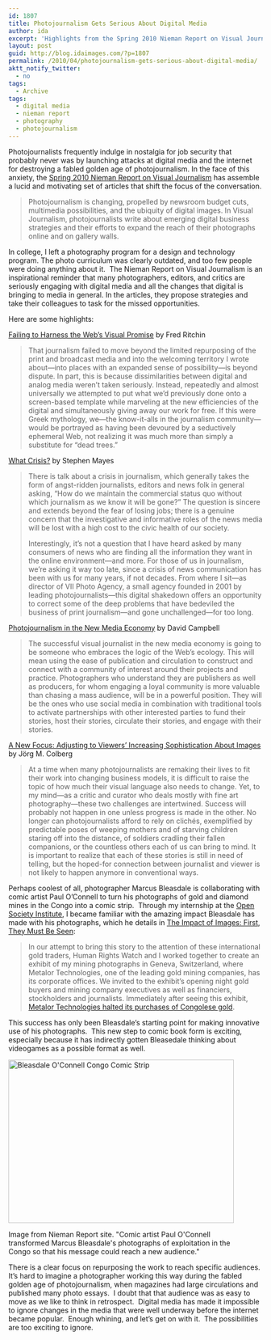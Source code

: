 ```yaml
---
id: 1807
title: Photojournalism Gets Serious About Digital Media
author: ida
excerpt: 'Highlights from the Spring 2010 Nieman Report on Visual Journalism - a lucid and motivating set of articles that shift the focus of the conversation on photojournalism and digital media.'
layout: post
guid: http://blog.idaimages.com/?p=1807
permalink: /2010/04/photojournalism-gets-serious-about-digital-media/
aktt_notify_twitter:
  - no
tags:
  - Archive
tags:
  - digital media
  - nieman report
  - photography
  - photojournalism
---
```

Photojournalists frequently indulge in nostalgia for job security that probably never was by launching attacks at digital media and the internet for destroying a fabled golden age of photojournalism. In the face of this anxiety, the [Spring 2010 Nieman Report on Visual Journalism][1] has assemble a lucid and motivating set of articles that shift the focus of the conversation.

> Photojournalism is changing, propelled by newsroom budget cuts, multimedia possibilities, and the ubiquity of digital images. In Visual Journalism, photojournalists write about emerging digital business strategies and their efforts to expand the reach of their photographs online and on gallery walls.

In college, I left a photography program for a design and technology program. The photo curriculum was clearly outdated, and too few people were doing anything about it.  The Nieman Report on Visual Journalism is an inspirational reminder that many photographers, editors, and critics are seriously engaging with digital media and all the changes that digital is bringing to media in general. In the articles, they propose strategies and take their colleagues to task for the missed opportunities.

Here are some highlights:<!--more-->

[Failing to Harness the Web’s Visual Promise][2] by Fred Ritchin

> That journalism failed to move beyond the limited repurposing of the print and broadcast media and into the welcoming territory I wrote about—into places with an expanded sense of possibility—is beyond dispute. In part, this is because dissimilarities between digital and analog media weren’t taken seriously. Instead, repeatedly and almost universally we attempted to put what we’d previously done onto a screen-based template while marveling at the new efficiencies of the digital and simultaneously giving away our work for free. If this were Greek mythology, we—the know-it-alls in the journalism community—would be portrayed as having been devoured by a seductively ephemeral Web, not realizing it was much more than simply a substitute for “dead trees.”

[What Crisis?][3] by Stephen Mayes<cite> </cite>

> There is talk about a crisis in journalism, which generally takes the form of angst-ridden journalists, editors and news folk in general asking, “How do we maintain the commercial status quo without which journalism as we know it will be gone?” The question is sincere and extends beyond the fear of losing jobs; there is a genuine concern that the investigative and informative roles of the news media will be lost with a high cost to the civic health of our society.
> 
> Interestingly, it’s not a question that I have heard asked by many consumers of news who are finding all the information they want in the online environment—and more. For those of us in journalism, we’re asking it way too late, since a crisis of news communication has been with us for many years, if not decades. From where I sit—as director of VII Photo Agency, a small agency founded in 2001 by leading photojournalists—this digital shakedown offers an opportunity to correct some of the deep problems that have bedeviled the business of print journalism—and gone unchallenged—for too long.

[Photojournalism in the New Media Economy][4] by David Campbell

> The successful visual journalist in the new media economy is going to be someone who embraces the logic of the Web’s ecology. This will mean using the ease of publication and circulation to construct and connect with a community of interest around their projects and practice. Photographers who understand they are publishers as well as producers, for whom engaging a loyal community is more valuable than chasing a mass audience, will be in a powerful position. They will be the ones who use social media in combination with traditional tools to activate partnerships with other interested parties to fund their stories, host their stories, circulate their stories, and engage with their stories.

[A New Focus: Adjusting to Viewers’ Increasing Sophistication About Images][5] by Jörg M. Colberg<cite></cite>

> At a time when many photojournalists are remaking their lives to fit their work into changing business models, it is difficult to raise the topic of how much their visual language also needs to change. Yet, to my mind—as a critic and curator who deals mostly with fine art photography—these two challenges are intertwined. Success will probably not happen in one unless progress is made in the other. No longer can photojournalists afford to rely on clichés, exemplified by predictable poses of weeping mothers and of starving children staring off into the distance, of soldiers cradling their fallen companions, or the countless others each of us can bring to mind. It is important to realize that each of these stories is still in need of telling, but the hoped-for connection between journalist and viewer is not likely to happen anymore in conventional ways.

Perhaps coolest of all, photographer Marcus Bleasdale is collaborating with comic artist Paul O’Connell to turn his photographs of gold and diamond mines in the Congo into a comic strip. [][6] Through my internship at the [Open Society Institute][6], I became familiar with the amazing impact Bleasdale has made with his photographs[][6], which he details in [The Impact of Images: First, They Must Be Seen][7]:

> In our attempt to bring this story to the attention of these international gold traders, Human Rights Watch and I worked together to create an exhibit of my mining photographs in Geneva, Switzerland, where Metalor Technologies, one of the leading gold mining companies, has its corporate offices. We invited to the exhibit’s opening night gold buyers and mining company executives as well as financiers, stockholders and journalists. Immediately after seeing this exhibit, [Metalor Technologies halted its purchases of Congolese gold][8].

This success has only been Bleasdale&#8217;s starting point for making innovative use of his photographs.  This new step to comic book form is exciting, especially because it has indirectly gotten Bleasedale thinking about videogames as a possible format as well.

<div id="attachment_1808" style="width: 457px" class="wp-caption alignleft">
  <a href="http://www.nieman.harvard.edu/reportsitem.aspx?id=102102"><img class="size-full wp-image-1808    " title="Bleasdale O'Connell Congo Comic" src="{{ site.baseurl }}/images//2010/04/Screen-shot-2010-04-10-at-1.31.16-AM.png" alt="Bleasdale O'Connell Congo Comic Strip" width="447" height="323" /></a>
  
  <p class="wp-caption-text">
    Image from Nieman Report site. "Comic artist Paul O'Connell transformed Marcus Bleasdale's photographs of exploitation in the Congo so that his message could reach a new audience."
  </p>
</div>

<p style="text-align: center;">
  <p>
    There is a clear focus on repurposing the work to reach specific audiences.  It&#8217;s hard to imagine a photographer working this way during the fabled golden age of photojournalism, when magazines had large circulations and published many photo essays.  I doubt that that audience was as easy to move as we like to think in retrospect.  Digital media has made it impossible to ignore changes in the media that were well underway before the internet became popular.  Enough whining, and let&#8217;s get on with it.  The possibilities are too exciting to ignore.
  </p>

 [1]: http://www.nieman.harvard.edu/reports.aspx?id=100060
 [2]: http://www.nieman.harvard.edu/reportsitem.aspx?id=102091
 [3]: http://www.nieman.harvard.edu/reportsitem.aspx?id=102115
 [4]: http://www.nieman.harvard.edu/reportsitem.aspx?id=102097
 [5]: http://www.nieman.harvard.edu/reportsitem.aspx?id=102113
 [6]: http://www.soros.org/initiatives/photography
 [7]: http://www.nieman.harvard.edu/reportsitem.aspx?id=102102
 [8]: http://www.metalor.com/en/Metalor/News/Metalor-and-the-Democratic-Republic-of-the-Congo